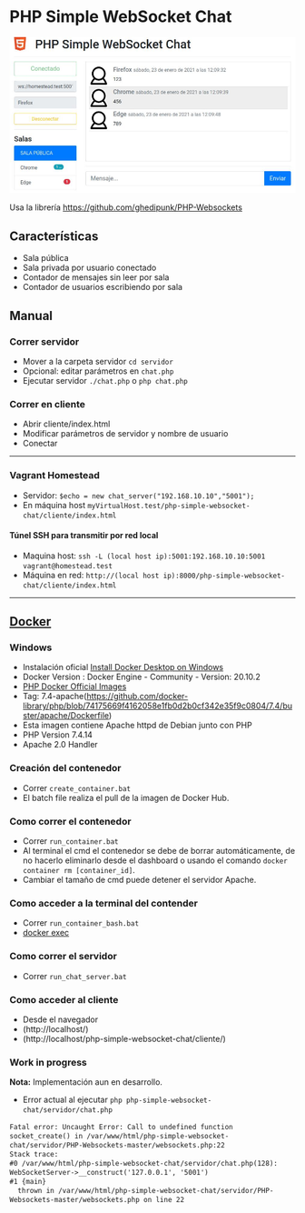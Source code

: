# PHP Simple WebSocket Chat

![Pantalla](cliente/img/pantallaso.jpg)

Usa la librería https://github.com/ghedipunk/PHP-Websockets

## Características
* Sala pública
* Sala privada por usuario conectado
* Contador de mensajes sin leer por sala
* Contador de usuarios escribiendo por sala

## Manual

### Correr servidor

* Mover a la carpeta servidor `cd servidor`
* Opcional: editar parámetros en `chat.php`
* Ejecutar servidor `./chat.php` o `php chat.php`

### Correr en cliente
* Abrir cliente/index.html
* Modificar parámetros de servidor y nombre de usuario
* Conectar

---

### Vagrant Homestead

* Servidor: `$echo = new chat_server("192.168.10.10","5001");`
* En máquina host `myVirtualHost.test/php-simple-websocket-chat/cliente/index.html`

#### Túnel SSH para transmitir por red local
* Maquina host: `ssh -L (local host ip):5001:192.168.10.10:5001 vagrant@homestead.test`
* Máquina en red: `http://(local host ip):8000/php-simple-websocket-chat/cliente/index.html`

---
## [Docker](https://docs.docker.com/get-started/overview/)
### Windows
* Instalación oficial [Install Docker Desktop on Windows](https://docs.docker.com/docker-for-windows/install/)
* Docker Version : Docker Engine - Community - Version: 20.10.2
* [PHP Docker Official Images](https://hub.docker.com/_/php)
 * Tag: 7.4-apache(https://github.com/docker-library/php/blob/74175669f4162058e1fb0d2b0cf342e35f9c0804/7.4/buster/apache/Dockerfile) 
 * Esta imagen contiene Apache httpd de Debian junto con PHP
 * PHP Version 7.4.14
 * Apache 2.0 Handler

### Creación del contenedor
* Correr `create_container.bat`
 * El batch file realiza el pull de la imagen de Docker Hub.

### Como correr el contenedor
* Correr `run_container.bat`
 * Al terminal el cmd el contenedor se debe de borrar automáticamente, de no hacerlo eliminarlo desde el dashboard o usando el comando `docker container rm [container_id]`.
 * Cambiar el tamaño de cmd puede detener el servidor Apache.

### Como acceder a la terminal del contender
* Correr `run_container_bash.bat`
 * [docker exec](https://docs.docker.com/engine/reference/commandline/exec/)

### Como correr el servidor
* Correr `run_chat_server.bat`

### Como acceder al cliente
* Desde el navegador 
 * (http://localhost/)
 * (http://localhost/php-simple-websocket-chat/cliente/)

### Work in progress
**Nota:** Implementación aun en desarrollo.
* Error actual al ejecutar `php php-simple-websocket-chat/servidor/chat.php`
```
Fatal error: Uncaught Error: Call to undefined function socket_create() in /var/www/html/php-simple-websocket-chat/servidor/PHP-Websockets-master/websockets.php:22
Stack trace:
#0 /var/www/html/php-simple-websocket-chat/servidor/chat.php(128): WebSocketServer->__construct('127.0.0.1', '5001')
#1 {main}
  thrown in /var/www/html/php-simple-websocket-chat/servidor/PHP-Websockets-master/websockets.php on line 22
```
